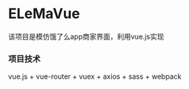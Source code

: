 # ELeMaVue
该项目是模仿饿了么app商家界面，利用vue.js实现

### 项目技术
vue.js + vue-router + vuex + axios + sass  + webpack